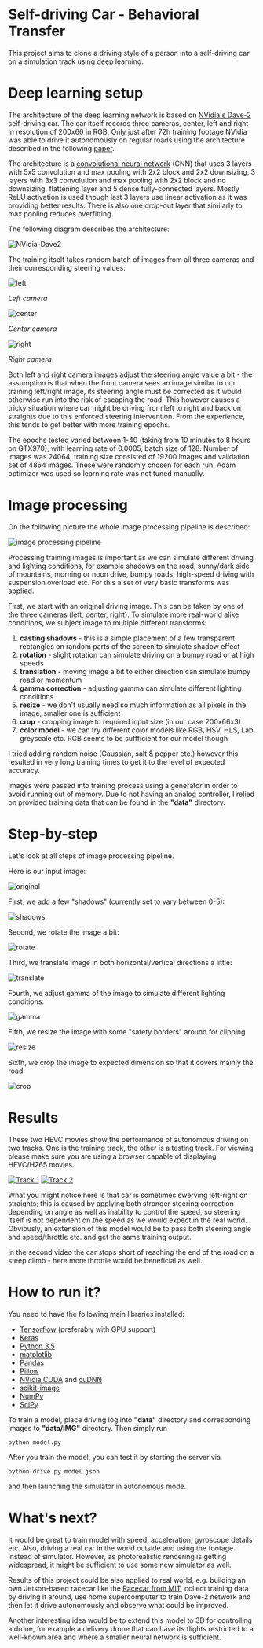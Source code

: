 # Self-driving Car - Behavioral Transfer

This project aims to clone a driving style of a person into a self-driving car on a simulation track using deep learning.

# Deep learning setup

The architecture of the deep learning network is based on [NVidia's Dave-2](https://blogs.nvidia.com/blog/2016/05/06/self-driving-cars-3/) self-driving car. The car itself records three cameras, center, left and right in resolution of 200x66 in RGB. Only just after 72h training footage NVidia was able to drive it autonomously on regular roads using the architecture described in the following
[paper](http://images.nvidia.com/content/tegra/automotive/images/2016/solutions/pdf/end-to-end-dl-using-px.pdf).


The architecture is a [convolutional neural network](https://en.wikipedia.org/wiki/Convolutional_neural_network) (CNN) that uses 3 layers with 5x5 convolution and max pooling with 2x2 block and 2x2 downsizing, 3 layers with 3x3 convolution and max pooling with 2x2 block and no downsizing, flattening layer and 5 dense fully-connected layers. Mostly ReLU activation is used though last 3 layers use linear activation as it was providing better results. There is also one drop-out layer that similarly to max pooling reduces overfitting. 

The following diagram describes the architecture:

![NVidia-Dave2](https://rawgithub.com/squared9/Self-driving-Car/master/Behavioral_Cloning/images/NVidia_Dave-2.svg)

The training itself takes random batch of images from all three cameras and their corresponding steering values:

![left](images/left.jpg)

*Left camera*

![center](images/center.jpg)

*Center camera*

![right](images/right.jpg)

*Right camera*

Both left and right camera images adjust the steering angle value a bit - the assumption is that when the front camera sees an image similar to our training left/right image, its steering angle must be corrected as it would otherwise run into the risk of escaping the road. This however causes a tricky situation where car might be driving from left to right and back on straights due to this enforced steering intervention. From the experience, this tends to get better with more training epochs.  


The epochs tested varied between 1-40 (taking from 10 minutes to 8 hours on GTX970), with learning rate of 0.0005, batch size of 128. Number of images was 24064, training size consisted of 19200 images and validation set of 4864 images. These were randomly chosen for each run. Adam optimizer was used so learning rate was not tuned manually.

# Image processing

On the following picture the whole image processing pipeline is described:

![image processing pipeline](https://rawgithub.com/squared9/Self-driving-Car/master/Behavioral_Cloning/images/Image_processing_pipeline.svg)

Processing training images is important as we can simulate different driving and lighting conditions, for example shadows on the road, sunny/dark side of mountains, morning or noon drive, bumpy roads, high-speed driving with suspension overload etc. For this a set of very basic transforms was applied.

First, we start with an original driving image. This can be taken by one of the three cameras (left, center, right).
To simulate more real-world alike conditions, we subject image to multiple different transforms:
1) **casting shadows** - this is a simple placement of a few transparent rectangles on random parts of the screen to simulate shadow effect
2) **rotation** - slight rotation can simulate driving on a bumpy road or at high speeds
3) **translation** - moving image a bit to either direction can simulate bumpy road or momentum
4) **gamma correction** - adjusting gamma can simulate different lighting conditions
5) **resize** - we don't usually need so much information as all pixels in the image, smaller one is sufficient
6) **crop** - cropping image to required input size (in our case 200x66x3)
7) **color model** - we can try different color models like RGB, HSV, HLS, Lab, greyscale etc. RGB seems to be suffficient for our model though

I tried adding random noise (Gaussian, salt & pepper etc.) however this resulted in very long training times to get it to the level of expected accuracy.

Images were passed into training process using a generator in order to avoid running out of memory. Due to not having an analog controller, I relied on provided training data that can be found in the **"data"** directory.

# Step-by-step

Let's look at all steps of image processing pipeline.

Here is our input image:

![original](images/image_input.png)

First, we add a few "shadows" (currently set to vary between 0-5):

![shadows](images/image_shadow.png)
 
Second, we rotate the image a bit:

![rotate](images/image_rotate.png)

Third, we translate image in both horizontal/vertical directions a little:

![translate](images/image_translate.png)

Fourth, we adjust gamma of the image to simulate different lighting conditions:

![gamma](images/image_gamma.png)

Fifth, we resize the image with some "safety borders" around for clipping
 
![resize](images/image_resize.png)

Sixth, we crop the image to expected dimension so that it covers mainly the road:

![crop](images/image_crop.png)

# Results

These two HEVC movies show the performance of autonomous driving on two tracks. One is the training track, the other is a testing track. For viewing please make sure you are using a browser capable of displaying HEVC/H265 movies.

[![Track 1](images/Track1.png)](https://raw.githubusercontent.com/squared9/Self-driving-Car/master/Behavioral_Cloning/video/Track1.mp4) [![Track 2](images/Track2.png)](https://raw.githubusercontent.com/squared9/Self-driving-Car/master/Behavioral_Cloning/video/Track2.mp4)

What you might notice here is that car is sometimes swerving left-right on straights; this is caused by applying both stronger steering correction depending on angle as well as inability to control the speed, so steering itself is not dependent on the speed as we would expect in the real world. Obviously, an extension of this model would be to pass both steering angle and speed/throttle etc. and get the same training output.

In the second video the car stops short of reaching the end of the road on a steep climb - here more throttle would be beneficial as well.

# How to run it?

You need to have the following main libraries installed:
- [Tensorflow](https://www.tensorflow.org/) (preferably with GPU support)
- [Keras](https://keras.io/)
- [Python 3.5](https://www.python.org/)
- [matplotlib](http://matplotlib.org/)
- [Pandas](http://pandas.pydata.org/)
- [Pillow](https://python-pillow.org/)
- [NVidia CUDA](https://developer.nvidia.com/cuda-zone) and [cuDNN](https://developer.nvidia.com/cudnn)
- [scikit-image](http://scikit-image.org/)
- [NumPy](http://www.numpy.org/)
- [SciPy](http://www.scipy.org/)

To train a model, place driving log into **"data"** directory and corresponding images to **"data/IMG"** directory. Then simply run

    python model.py

After you train the model, you can test it by starting the server via
 
    python drive.py model.json

and then launching the simulator in autonomous mode. 

# What's next?

It would be great to train model with speed, acceleration, gyroscope details etc. Also, driving a real car in the world outside and using the footage instead of simulator. However, as photorealistic rendering is getting widespread, it might be sufficient to use some new simulator as well.

Results of this project could be also applied to real world, e.g. building an own Jetson-based racecar like the [Racecar from MIT](https://blogs.nvidia.com/blog/2015/10/07/robot-racecars-jetson/), collect training data by driving it around, use home supercomputer to train Dave-2 network and then let it drive autonomously and observe what could be improved.
 
Another interesting idea would be to extend this model to 3D for controlling a drone, for example a delivery drone that can have its flights restricted to a well-known area and where a smaller neural network is sufficient.